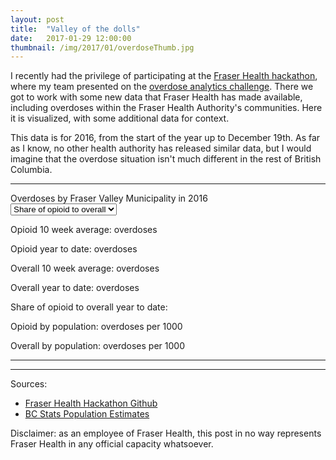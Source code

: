 ```yaml
---
layout: post
title:  "Valley of the dolls"
date:   2017-01-29 12:00:00
thumbnail: /img/2017/01/overdoseThumb.jpg
---
```


I recently had the privilege of participating at the [Fraser Health hackathon](https://www.healthhackathon.ca/index.html), where my team presented on the [overdose analytics challenge](https://www.healthhackathon.ca/themes/theme7.html). There we got to work with some new data that Fraser Health has made available, including overdoses within the Fraser Health Authority's communities. Here it is visualized, with some additional data for context.

This data is for 2016, from the start of the year up to December 19th. As far as I know, no other health authority has released similar data, but I would imagine that the overdose situation isn't much different in the rest of British Columbia.

* * *

<div class="chartTitle">Overdoses by Fraser Valley Municipality in 2016</div>

<select id="selectMuni">
    <option value="Percent" selected="selected">Share of opioid to overall</option>
    <option value="Opioid YTD">Opioid total</option>
    <option value="Overall YTD">Overall total</option>
	<option value="Percent Opioid">Opioid by population</option>
	<option value="Percent Overall">Overall by population</option>
</select>

<div id="map" class="svg-container"></div>

<div id="infoBoxMap" class="infoBox hidden">
	<p class="infoTitle"><span id="label"></span></p>
	<p class="info">Opioid 10 week average: <span class="infoData"><span id="op10wk"></span> overdoses</span></p>
	<p class="info">Opioid year to date: <span class="infoData"><span id="opytd"></span> overdoses</span></p>
	<p class="info">Overall 10 week average: <span class="infoData"><span id="ov10wk"></span> overdoses</span></p>
	<p class="info">Overall year to date: <span class="infoData"><span id="ov10ytd"></span> overdoses</span></p>
	<p class="info">Share of opioid to overall year to date: <span class="infoData"><span id="opovper"></span></span></p>
	<p class="info" id="infoOppop">Opioid by population: <span class="infoData"><span id="oppop"></span> overdoses per 1000</span></p>
	<p class="info" id="infoOvpop">Overall by population: <span class="infoData"><span id="ovpop"></span> overdoses per 1000</span></p>
</div>

* * *

<div id="chart" ></div>

* * *

Sources: 

- [Fraser Health Hackathon Github](https://github.com/healthhackathon)
- [BC Stats Population Estimates](http://www.bcstats.gov.bc.ca/StatisticsBySubject/Demography/PopulationEstimates.aspx)

Disclaimer: as an employee of Fraser Health, this post in no way represents Fraser Health in any official capacity whatsoever.

<style>{% include 2017/01/overdose.css %}</style>

<script src="https://d3js.org/d3.v4.min.js"></script>
<script src="https://d3js.org/topojson.v2.min.js"></script>
<script src="//d3js.org/queue.v1.min.js"></script>
<script src="https://d3js.org/d3-scale-chromatic.v1.min.js"></script>
<script src="https://d3js.org/d3-ease.v1.min.js"></script>
<script>{% include 2017/01/overdose.js %}</script>